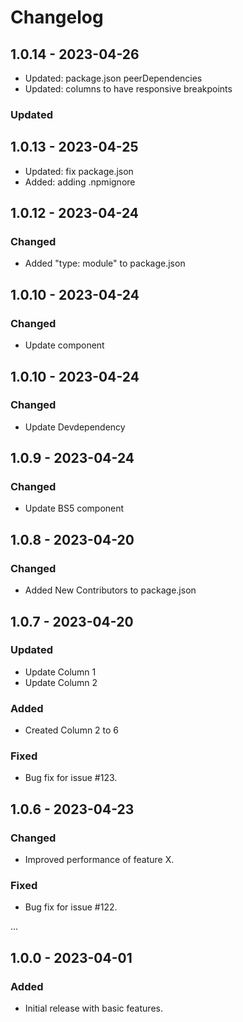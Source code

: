 # Changelog

## 1.0.14 - 2023-04-26

- Updated: package.json peerDependencies
- Updated: columns to have responsive breakpoints

### Updated

## 1.0.13 - 2023-04-25

- Updated: fix package.json
- Added: adding .npmignore

## 1.0.12 - 2023-04-24

### Changed

- Added "type: module" to package.json

## 1.0.10 - 2023-04-24

### Changed

- Update component

## 1.0.10 - 2023-04-24

### Changed

- Update Devdependency

## 1.0.9 - 2023-04-24

### Changed

- Update BS5 component

## 1.0.8 - 2023-04-20

### Changed

- Added New Contributors to package.json

## 1.0.7 - 2023-04-20

### Updated

- Update Column 1
- Update Column 2

### Added

- Created Column 2 to 6

### Fixed

- Bug fix for issue #123.

## 1.0.6 - 2023-04-23

### Changed

- Improved performance of feature X.

### Fixed

- Bug fix for issue #122.

...

## 1.0.0 - 2023-04-01

### Added

- Initial release with basic features.
